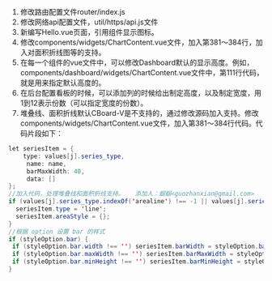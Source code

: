 1. 修改路由配置文件router/index.js
2. 修改网络api配置文件，util/https/api.js文件
3. 新编写Hello.vue页面，引用组件显示图标。
4. 修改components/widgets/ChartContent.vue文件，加入第381～384行，加入对面积折线图等的支持。
5. 在每一个组件的vue文件中，可以修改Dashboard默认的显示高度。例如，components/dashboard/widgets/ChartContent.vue文件中，第111行代码，就是用来指定默认高度的。
6. 在后台配置看板的时候，可以添加列的时候给出制定高度，以及制定宽度，用1到12表示份数（可以指定宽度的份数）。
7. 堆叠线、面积折线默认CBoard-V是不支持的，通过修改源码加入支持。修改components/widgets/ChartContent.vue文件，加入第381～384行代码。代码片段如下：
```java
let seriesItem = {
    type: values[j].series_type,
     name: name,
     barMaxWidth: 40,
     data: []
};
//加入代码，处理堆叠线和面积折线支持。   添加人：蝈蝈<guozhanxian@gmail.com>
if (values[j].series_type.indexOf('arealine') !== -1 || values[j].series_type.indexOf('stackline') !== -1) {
  seriesItem.type = 'line';
  seriesItem.areaStyle = {};
}
//根据 option 设置 bar 的样式
if (styleOption.bar) {
 if (styleOption.bar.width !== '') seriesItem.barWidth = styleOption.bar.width;
 if (styleOption.bar.maxWidth !== '') seriesItem.barMaxWidth = styleOption.bar.maxWidth;
 if (styleOption.bar.minHeight !== '') seriesItem.barMinHeight = styleOption.bar.minHeight;
}
```
